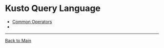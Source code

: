 # Kusto Query Language

+ [Common Operators](common-operators.md)
+ 


---

[Back to Main](../README.md)